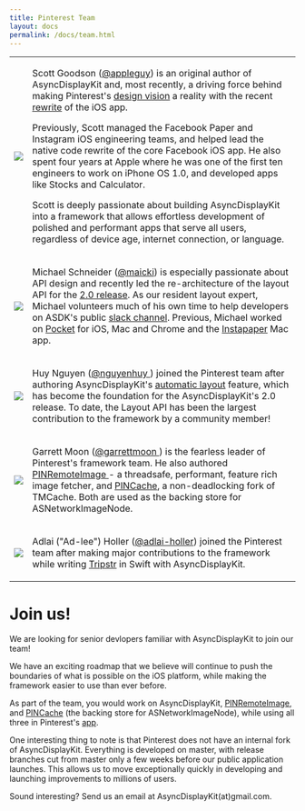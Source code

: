 ```yaml
---
title: Pinterest Team
layout: docs
permalink: /docs/team.html
---
```


<table style="width:100%" class="paddingBetweenColsNoColor">
  <tr>
    <td><img src="https://avatars.githubusercontent.com/appleguy"></td>
    <td><p>Scott Goodson (<a href="https://github.com/appleguy">@appleguy</a>) is an original author of AsyncDisplayKit and, most recently, a driving force behind making Pinterest's <a href="https://medium.com/@suprb/redesigning-pinterest-block-by-block-6040a00d80a3">design vision</a> a reality with the recent <a href="https://www.wired.com/2016/04/pinterest-reinvents-prove-really-worth-billions/">rewrite</a> of the iOS app.</p> 
    <p>Previously, Scott managed the Facebook Paper and Instagram iOS engineering teams, and helped lead the native code rewrite of the core Facebook iOS app. He also spent four years at Apple where he was one of the first ten engineers to work on iPhone OS 1.0, and developed apps like Stocks and Calculator.</p>
    <p>Scott is deeply passionate about building AsyncDisplayKit into a framework that allows effortless development of polished and performant apps that serve all users, regardless of device age, internet connection, or language.</p></td>
  </tr>
  <tr>
    <td><img src="https://avatars.githubusercontent.com/maicki"></td>
    <td><p>Michael Schneider (<a href="https://github.com/maicki">@maicki</a>) is especially passionate about API design and recently led the re-architecture of the layout API for the <a href = "upgrading.html">2.0 release</a>. As our resident layout expert, Michael volunteers much of his own time to help developers on ASDK's public <a href="/slack.html">slack channel</a>. Previous, Michael worked on <a href="https://itunes.apple.com/us/app/pocket-save-articles-videos/id309601447">Pocket</a> for iOS, Mac and Chrome and the <a href="https://itunes.apple.com/us/app/instapaper/id288545208">Instapaper</a> Mac app.</p></td> 
  </tr>
  <tr>
    <td><img src="https://avatars.githubusercontent.com/nguyenhuy"></td>
    <td><p>Huy Nguyen (<a href="https://github.com/nguyenhuy ">@nguyenhuy </a>) joined the Pinterest team after authoring AsyncDisplayKit's <a href = "layout2-quickstart.html">automatic layout</a> feature, which has become the foundation for the AsyncDisplayKit's 2.0 release. To date, the Layout API has been the largest contribution to the framework by a community member!</p></td>
  </tr>
   <tr>
    <td><img src="https://avatars.githubusercontent.com/garrettmoon"></td>
    <td><p>Garrett Moon (<a href="https://github.com/garrettmoon">@garrettmoon </a>) is the fearless leader of Pinterest's framework team. He also authored <a href="https://github.com/pinterest/PINRemoteImage">PINRemoteImage </a> - a threadsafe, performant, feature rich image fetcher, and <a href="https://github.com/pinterest/PINCache">PINCache</a>, a non-deadlocking fork of TMCache. Both are used as the backing store for ASNetworkImageNode. </p></td>
  </tr>
  <tr>
    <td><img src="https://avatars.githubusercontent.com/adlai-holler"></td>
    <td><p>Adlai ("Ad-lee") Holler (<a href="https://github.com/adlai-holler">@adlai-holler</a>) joined the Pinterest team after making major contributions to the framework while writing <a href = "https://tripstr.com">Tripstr</a> in Swift with AsyncDisplayKit.</p>
    </td> 
  </tr>
</table>

# Join us!

We are looking for senior devlopers familiar with AsyncDisplayKit to join our team! 

We have an exciting roadmap that we believe will continue to push the boundaries of what is possible on the iOS platform, while making the framework easier to use than ever before.

As part of the team, you would work on AsyncDisplayKit, [PINRemoteImage](https://github.com/pinterest/PINRemoteImage), and [PINCache](https://github.com/pinterest/PINCache) (the backing store for ASNetworkImageNode), while using all three in Pinterest's [app](https://itunes.apple.com/us/app/pinterest/id429047995). 

One interesting thing to note is that Pinterest does not have an internal fork of AsyncDisplayKit. Everything is developed on master, with release branches cut from master only a few weeks before our public application launches. This allows us to move exceptionally quickly in developing and launching improvements to millions of users.

Sound interesting? 
Send us an email at AsyncDisplayKit(at)gmail.com. 

